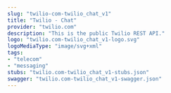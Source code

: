 ```yaml
---
slug: "twilio-com-twilio_chat_v1"
title: "Twilio - Chat"
provider: "twilio.com"
description: "This is the public Twilio REST API."
logo: "twilio.com-twilio_chat_v1-logo.svg"
logoMediaType: "image/svg+xml"
tags:
- "telecom"
- "messaging"
stubs: "twilio.com-twilio_chat_v1-stubs.json"
swagger: "twilio.com-twilio_chat_v1-swagger.json"
---
```

